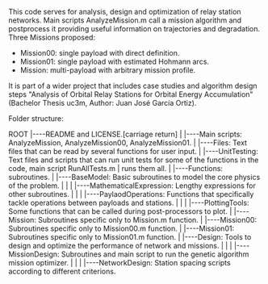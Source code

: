 This code serves for analysis, design and optimization of relay station networks. Main scripts AnalyzeMission.m call a mission algorithm and postprocess it providing useful information on trajectories and degradation. Three Missions proposed:

- Mission00: single payload with direct definition.
- Mission01: single payload with estimated Hohmann arcs.
- Mission: multi-payload with arbitrary mission profile.


It is part of a wider project that includes case studies and algorithm design steps "Analysis of Orbital Relay Stations for Orbital Energy Accumulation" (Bachelor Thesis uc3m, Author: Juan José García Ortiz).

Folder structure:

ROOT
|----README and LICENSE.[carriage return] 
|
|----Main scripts: AnalyzeMission, AnalyzeMission00, AnalyzeMission01.
|
|----Files: Text files that can be read by several functions for user input.
|
|----UnitTesting: Text files and scripts that can run unit tests for some of the functions in the code, main script RunAllTests.m | runs them all.
|
|----Functions: subroutines.
	|
	|----BaseModel: Basic subroutines to model the core physics of the problem.
	|	|
	|	|----MathematicalExpression: Lengthy expressions for other subroutines.
	|	|
	|	|----PaylaodOperations: Functions that specifically tackle operations between payloads and stations.
	|	|
	|	|----PlottingTools: Some functions that can be called during post-processors to plot.
	|
	|----Mission: Subroutines specific only to Mission.m function.
	|
	|----Mission00: Subroutines specific only to Mission00.m function.
	|
	|----Mission01: Subroutines specific only to Mission01.m function.
	|
	|----Design: Tools to design and optimize the performance of network and missions.
	|	|
	|	|----MissionDesign: Subroutines and main script to run the genetic algorithm mission optimizer.
	|	|
	|	|----NetworkDesign: Station spacing scripts according to different criterions.

